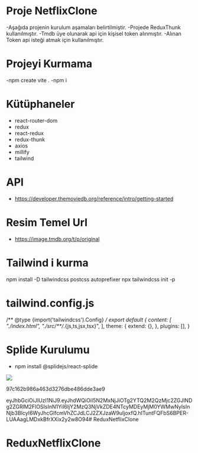 # Proje NetflixClone

-Aşağıda projenin kurulum aşamaları belirtilmiştir. 
-Projede ReduxThunk kullanılmıştır.
-Tmdb üye olunarak api için kişisel token alınmıştır.
-Alınan Token api isteği atmak için kullanılmıştır.

# Projeyi Kurmama
 
  -npm create vite .
  -npm i

# Kütüphaneler

- react-router-dom
- redux
- react-redux
- redux-thunk
- axios
- millify
- tailwind

# API

- https://developer.themoviedb.org/reference/intro/getting-started

# Resim Temel Url

- https://image.tmdb.org/t/p/original

# Tailwind i kurma

npm install -D tailwindcss postcss autoprefixer
npx tailwindcss init -p

# tailwind.config.js 
 /** @type {import('tailwindcss').Config} */
export default {
  content: [
    "./index.html",
    "./src/**/*.{js,ts,jsx,tsx}",
  ],
  theme: {
    extend: {},
  },
  plugins: [],
}

# Splide Kurulumu

- npm install @splidejs/react-splide

<img src="screen.gif"/>

97c162b986a463d3276dbe486dde3ae9


eyJhbGciOiJIUzI1NiJ9.eyJhdWQiOiI5N2MxNjJiOTg2YTQ2M2QzMjc2ZGJlNDg2ZGRlM2FlOSIsInN1YiI6IjY2MzQ3NjVkZDE4NTcyMDEyMjM0YWMwNyIsInNjb3BlcyI6WyJhcGlfcmVhZCJdLCJ2ZXJzaW9uIjoxfQ.hITuntFQFbS6BPER-LUAAagLMDxkBfrXXix2y2w8O94# ReduxNetflixClone
# ReduxNetflixClone
